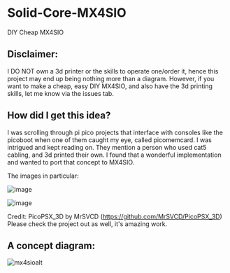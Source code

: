 # Solid-Core-MX4SIO
DIY Cheap MX4SIO
## Disclaimer:
I DO NOT own a 3d printer or the skills to operate one/order it, hence this project may end up being nothing more than a diagram. However, if you want to make a cheap, easy DIY MX4SIO, and also have the 3d printing skills, let me know via the issues tab.

## How did I get this idea?
I was scrolling through pi pico projects that interface with consoles like the picoboot when one of them caught my eye, called picomemcard. I was intrigued and kept reading on. They mention a person who used cat5 cabling, and 3d printed their own. I found that a wonderful implementation and wanted to port that concept to MX4SIO.

The images in particular: 

![image](https://user-images.githubusercontent.com/84176052/213091379-822c3166-fcd6-422b-bdae-accf9155cf54.png)

![image](https://user-images.githubusercontent.com/84176052/213091390-96c93909-00e6-4f89-a38d-df2d2cad734f.png)


Credit: PicoPSX_3D by MrSVCD (https://github.com/MrSVCD/PicoPSX_3D)
Please check the project out as well, it's amazing work.

 ## A concept diagram: 

![mx4sioalt](https://user-images.githubusercontent.com/84176052/213091041-f8aa115e-324b-410d-b11b-f2924f9aa6a7.png)


